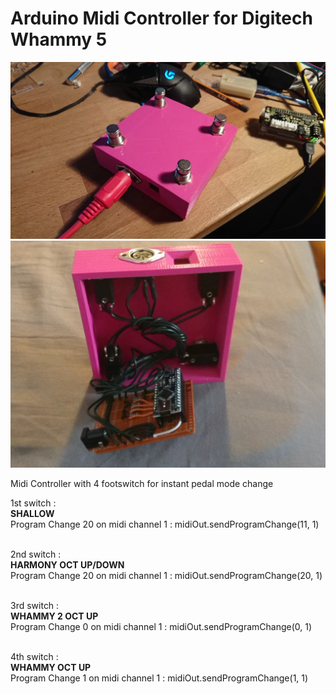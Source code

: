 # Arduino Midi Controller for Digitech Whammy 5
![FootSwitches](https://raw.githubusercontent.com/WinZs/Arduino-Midi-Controller-for-Digitech-Whammy-5-/master/whammy_FootSwitches.JPG)
![inside](https://raw.githubusercontent.com/WinZs/Arduino-Midi-Controller-for-Digitech-Whammy-5-/master/1512825561824.jpg)

Midi Controller with 4 footswitch for instant pedal mode change

1st switch :<br /> 
**SHALLOW**<br /> 
Program Change 20 on midi channel 1 : midiOut.sendProgramChange(11, 1)<br /><br />

2nd switch :<br />
**HARMONY OCT UP/DOWN** <br />
Program Change 20 on midi channel 1 : midiOut.sendProgramChange(20, 1)<br /><br />

3rd switch :<br />
**WHAMMY 2 OCT UP** <br />
Program Change 0 on midi channel 1 : midiOut.sendProgramChange(0, 1)<br /><br />

4th switch :<br />
**WHAMMY OCT UP**<br /> 
Program Change 1 on midi channel 1 : midiOut.sendProgramChange(1, 1)<br />
